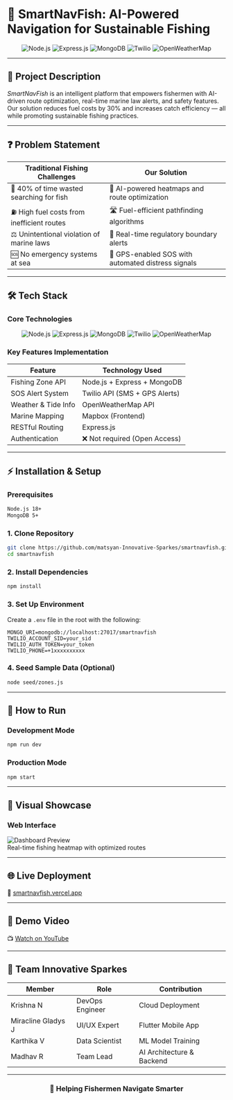 # 🚀 SmartNavFish: AI-Powered Navigation for Sustainable Fishing  

<div align="center">
  <img src="https://img.shields.io/badge/Node.js-18+-green?logo=node.js" alt="Node.js"/>
  <img src="https://img.shields.io/badge/Express.js-4.x-black?logo=express" alt="Express.js"/>
  <img src="https://img.shields.io/badge/MongoDB-5+-green?logo=mongodb" alt="MongoDB"/>
  <img src="https://img.shields.io/badge/Twilio-API-red?logo=twilio" alt="Twilio"/>
  <img src="https://img.shields.io/badge/OpenWeatherMap-API-blue?logo=OpenWeatherMap" alt="OpenWeatherMap"/>
</div>

---

## 🌊 Project Description  
*SmartNavFish* is an intelligent platform that empowers fishermen with AI-driven route optimization, real-time marine law alerts, and safety features. Our solution reduces fuel costs by 30% and increases catch efficiency — all while promoting sustainable fishing practices.

---

## ❓ Problem Statement  

| Traditional Fishing Challenges | Our Solution |
|-------------------------------|--------------|
| 🎣 40% of time wasted searching for fish | 🧠 AI-powered heatmaps and route optimization |
| ⛽ High fuel costs from inefficient routes | 🛣 Fuel-efficient pathfinding algorithms |
| ⚖ Unintentional violation of marine laws | 📢 Real-time regulatory boundary alerts |
| 🆘 No emergency systems at sea | 🚨 GPS-enabled SOS with automated distress signals |

---

## 🛠 Tech Stack  

### Core Technologies  

<div align="center">
  <img src="https://img.shields.io/badge/Node.js-18+-green?logo=node.js" alt="Node.js"/>
  <img src="https://img.shields.io/badge/Express.js-4.x-black?logo=express" alt="Express.js"/>
  <img src="https://img.shields.io/badge/MongoDB-5+-green?logo=mongodb" alt="MongoDB"/>
  <img src="https://img.shields.io/badge/Twilio-API-red?logo=twilio" alt="Twilio"/>
  <img src="https://img.shields.io/badge/OpenWeatherMap-API-blue?logo=OpenWeatherMap" alt="OpenWeatherMap"/>
</div>

### Key Features Implementation  

| Feature | Technology Used |
|---------|-----------------|
| Fishing Zone API | Node.js + Express + MongoDB |
| SOS Alert System | Twilio API (SMS + GPS Alerts) |
| Weather & Tide Info | OpenWeatherMap API |
| Marine Mapping | Mapbox (Frontend) |
| RESTful Routing | Express.js |
| Authentication | ❌ Not required (Open Access) |

---

## ⚡ Installation & Setup  

### Prerequisites  

```bash
Node.js 18+
MongoDB 5+
```

### 1. Clone Repository  

```bash
git clone https://github.com/matsyan-Innovative-Sparkes/smartnavfish.git
cd smartnavfish
```

### 2. Install Dependencies  

```bash
npm install
```

### 3. Set Up Environment  

Create a `.env` file in the root with the following:

```env
MONGO_URI=mongodb://localhost:27017/smartnavfish
TWILIO_ACCOUNT_SID=your_sid
TWILIO_AUTH_TOKEN=your_token
TWILIO_PHONE=+1xxxxxxxxxx
```

### 4. Seed Sample Data (Optional)  

```bash
node seed/zones.js
```

---

## 🏃 How to Run  

### Development Mode  

```bash
npm run dev
```

### Production Mode  

```bash
npm start
```

---

## 📸 Visual Showcase  

### Web Interface  
![Dashboard Preview](https://example.com/smartnavfish-demo.gif)  
Real-time fishing heatmap with optimized routes

---

## 🌐 Live Deployment  

🔗 [smartnavfish.vercel.app](https://smartnavfish.vercel.app)

---

## 🎥 Demo Video  

📺 [Watch on YouTube](https://youtube.com/smartnavfish-demo)

---

## 👥 Team Innovative Sparkes  

| Member | Role | Contribution |
|--------|------|--------------|
| Krishna N | DevOps Engineer | Cloud Deployment |
| Miracline Gladys J | UI/UX Expert | Flutter Mobile App |
| Karthika V | Data Scientist | ML Model Training |
| Madhav R | Team Lead | AI Architecture & Backend |

---

<div align="center">
  <h3>🚢 Helping Fishermen Navigate Smarter</h3>
</div>